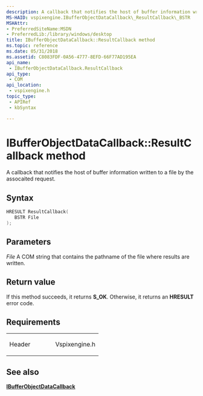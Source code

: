 ```yaml
---
description: A callback that notifies the host of buffer information written to a file by the assocaited request.
MS-HAID: vspixengine.IBufferObjectDataCallback\_ResultCallback\_BSTR
MSHAttr:
- PreferredSiteName:MSDN
- PreferredLib:/library/windows/desktop
title: IBufferObjectDataCallback::ResultCallback method
ms.topic: reference
ms.date: 05/31/2018
ms.assetid: C8083FDF-0A56-4777-8EFD-66F77AD195EA
api_name: 
 - IBufferObjectDataCallback.ResultCallback
api_type: 
 - COM
api_location: 
 - vspixengine.h
topic_type: 
 - APIRef
 - kbSyntax

---
```


# <span id="vspixengine.ibufferobjectdatacallback_resultcallback_bstr"></span>IBufferObjectDataCallback::ResultCallback method

A callback that notifies the host of buffer information written to a file by the assocaited request.

## Syntax

```C++
HRESULT ResultCallback(
   BSTR File
);
```

## Parameters

*File*
A COM string that contains the pathname of the file where results are written.

## Return value

If this method succeeds, it returns **S_OK**. Otherwise, it returns an **HRESULT** error code.

## Requirements

<table><colgroup><col style="width: 50%" /><col style="width: 50%" /></colgroup><tbody><tr class="odd"><td><p>Header</p></td><td>Vspixengine.h</td></tr></tbody></table>

## <span id="see_also"></span>See also

[**IBufferObjectDataCallback**](/windows/desktop/direct3dtools/ibufferobjectdatacallback)

 

 
